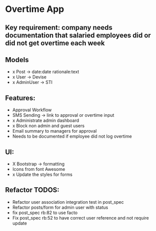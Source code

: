 # Overtime App

## Key requirement: company needs documentation that salaried employees did or did not get overtime each week

## Models
- x Post -> date:date rationale:text
- x User -> Devise
- x AdminUser -> STI

## Features:
- Approval Workflow
- SMS Sending -> link to approval or overtime input
- x Administrate admin dashboard
- x Block non admin and guest users
- Email summary to managers for approval
- Needs to be documented if employee did not log overtime

## UI:
- X Bootstrap -> formatting
- Icons from font Awesome
- x Update the styles for forms

## Refactor TODOS:
- Refactor user association integration test in post_spec
- Refactor posts/form for admin user with status
- fix post_spec rb:82 to use facto
- Fix post_spec rb:52  to have correct user reference and not require update

